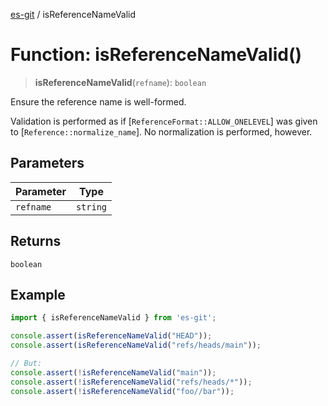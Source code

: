 [es-git](../globals.md) / isReferenceNameValid

# Function: isReferenceNameValid()

> **isReferenceNameValid**(`refname`): `boolean`

Ensure the reference name is well-formed.

Validation is performed as if [`ReferenceFormat::ALLOW_ONELEVEL`]
was given to [`Reference::normalize_name`]. No normalization is
performed, however.

## Parameters

| Parameter | Type |
| ------ | ------ |
| `refname` | `string` |

## Returns

`boolean`

## Example

```ts
import { isReferenceNameValid } from 'es-git';

console.assert(isReferenceNameValid("HEAD"));
console.assert(isReferenceNameValid("refs/heads/main"));

// But:
console.assert(!isReferenceNameValid("main"));
console.assert(!isReferenceNameValid("refs/heads/*"));
console.assert(!isReferenceNameValid("foo//bar"));
```
